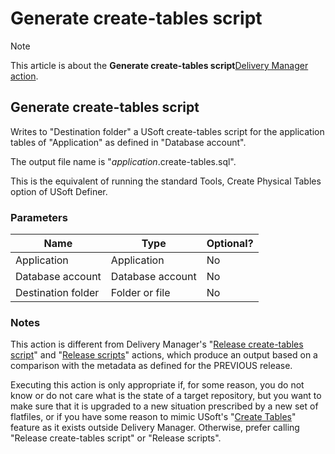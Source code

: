 # Generate create-tables script



> [!NOTE]
> This article is about the **Generate create-tables script**[Delivery Manager action](/docs/Continuous%20delivery/Delivery%20Manager%20actions%20by%20name).

## **Generate create-tables script**

Writes to "Destination folder" a USoft create-tables script for the application tables of "Application" as defined in "Database account". 

The output file name is "*application*.create-tables.sql".

This is the equivalent of running the standard Tools, Create Physical Tables option of USoft Definer.

### Parameters

|**Name**|**Type**|**Optional?**|
|--------|--------|--------|
|Application|Application|No      |
|Database account|Database account|No      |
|Destination folder|Folder or file|No      |



### Notes

This action is different from Delivery Manager's "[Release create-tables script](/docs/Continuous%20delivery/Delivery%20Manager%20actions%20by%20name/Release%20createtables%20script.md)" and "[Release scripts](/docs/Continuous%20delivery/Delivery%20Manager%20actions%20by%20name/Release%20scripts.md)" actions, which produce an output based on a comparison with the metadata as defined for the PREVIOUS release.

Executing this action is only appropriate if, for some reason, you do not know or do not care what is the state of a target repository, but you want to make sure that it is upgraded to a new situation prescribed by a new set of flatfiles, or if you have some reason to mimic USoft's "[Create Tables](/docs/Continuous%20delivery/Delivery%20Manager%20actions%20by%20name/Create%20tables.md)" feature as it exists outside Delivery Manager. Otherwise, prefer calling "Release create-tables script" or "Release scripts".